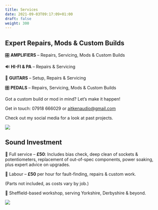 ```yaml
---
title: Services
date: 2021-09-03T09:17:09+01:00
draft: false
weight: 300
---
```

## **Expert Repairs, Mods & Custom Builds**

🎛 **AMPLIFIERS** – Repairs, Servicing, Mods & Custom Builds

🔊 **HI-FI & PA** – Repairs & Servicing

🎸 **GUITARS** – Setup, Repairs & Servicing

🎛 **PEDALS** – Repairs, Servicing, Mods & Custom Builds

Got a custom build or mod in mind? Let’s make it happen!

Get in touch: 07918 666029 or aitkenaudio@gmail.com

Check out my social media for a look at past projects.

![](/img/screenshot-2025-03-31-at-20.28.59.png)

## **Sound Investment**

🔹 Full service – **£50**: Includes bias check, deep clean of sockets & potentiometers, replacement of out-of-spec components, power soaking, plus expert advice on upgrades.

🔹 Labour – **£50** per hour for fault-finding, repairs & custom work.

(Parts not included, as costs vary by job.)

📍 Sheffield-based workshop, serving Yorkshire, Derbyshire & beyond.

![](/img/screenshot-2025-03-31-at-20.29.38.png)